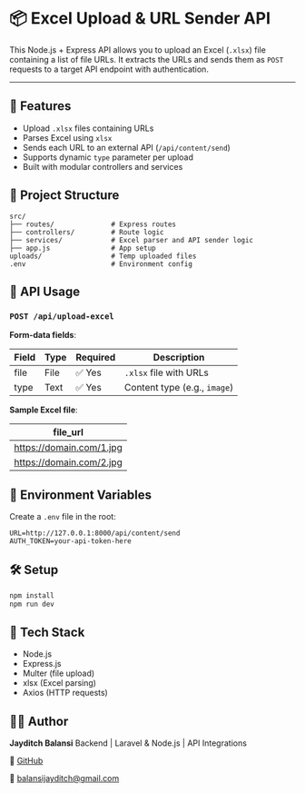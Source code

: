 
# 📦 Excel Upload & URL Sender API

This Node.js + Express API allows you to upload an Excel (`.xlsx`) file containing a list of file URLs. It extracts the URLs and sends them as `POST` requests to a target API endpoint with authentication.

---

## 🚀 Features

- Upload `.xlsx` files containing URLs
- Parses Excel using `xlsx`
- Sends each URL to an external API (`/api/content/send`)
- Supports dynamic `type` parameter per upload
- Built with modular controllers and services



## 📁 Project Structure


```
src/
├── routes/              # Express routes
├── controllers/         # Route logic
├── services/            # Excel parser and API sender logic
├── app.js               # App setup
uploads/                 # Temp uploaded files
.env                     # Environment config
```

## 🧪 API Usage

### `POST /api/upload-excel`

**Form-data fields**:

| Field | Type  | Required | Description                |
|-------|-------|----------|----------------------------|
| file  | File  | ✅ Yes   | `.xlsx` file with URLs     |
| type  | Text  | ✅ Yes   | Content type (e.g., `image`) |

**Sample Excel file**:

| file_url                |
|-------------------------|
| https://domain.com/1.jpg|
| https://domain.com/2.jpg|



## 🔐 Environment Variables

Create a `.env` file in the root:

```env
URL=http://127.0.0.1:8000/api/content/send
AUTH_TOKEN=your-api-token-here
```

## 🛠️ Setup

```bash
npm install
npm run dev
```

## 🧾 Tech Stack

* Node.js
* Express.js
* Multer (file upload)
* xlsx (Excel parsing)
* Axios (HTTP requests)


## 👨‍💻 Author

**Jayditch Balansi**
Backend | Laravel & Node.js | API Integrations

🔗 [GitHub](https://github.com/jayditch121998)

📧 [balansijayditch@gmail.com](balansijayditch@gmail.com)
